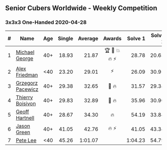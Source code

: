 ## Senior Cubers Worldwide - Weekly Competition
### 3x3x3 One-Handed 2020-04-28

| # | Name | Age | Single | Average | Awards | Solve 1 | Solve 2 | Solve 3 | Solve 4 | Solve 5 | Video |
| :--: | -- | :--: | --: | --: | :--: | --: | --: | --: | --: | --: | :-- |
| 1 | [Michael George](../../persons/michael_george/333oh.md) | 40+ | 18.93 | 21.87 | 🏆 🥇 💥 🔥 ⚡ | 28.78 | 20.63 | 18.93 | 21.42 | 23.56 | [Link](https://www.facebook.com/events/535188653858103/permalink/535332343843734/) |
| 2 | [Alex Friedman](../../persons/alex_friedman/333oh.md) | <40 | 23.20 | 29.01 | ⚡ | 26.09 | 30.95 | 23.20 | 29.98 | 34.02 | [Link](https://www.facebook.com/events/535188653858103/permalink/538723453504623/) |
| 3 | [Grzegorz Pacewicz](../../persons/grzegorz_pacewicz/333oh.md) | 40+ | 29.38 | 32.65 | 🥈 🔥 | 31.57 | 29.38 | 32.84 | 50.66 | 33.53 | [Link](https://www.facebook.com/events/535188653858103/permalink/537395990304036/) |
| 4 | [Thierry Boisivon](../../persons/thierry_boisivon/333oh.md) | 40+ | 29.83 | 32.89 | 🥉 🔥 | 35.96 | 30.90 | 29.83 | 35.15 | 32.61 | [Link](https://www.facebook.com/events/535188653858103/permalink/536882240355411/) |
| 5 | [Geoff Hartnell](../../persons/geoff_hartnell/333oh.md) | 40+ | 28.67 | 34.30 | 🔥 | 54.19 | 33.84 | 35.97 | 28.67 | 33.10 | [Link](https://www.facebook.com/events/535188653858103/permalink/538269710216664/) |
| 6 | [Jason Green](../../persons/jason_green/333oh.md) | 40+ | 41.05 | 42.76 | 🔥 ⚡ | 41.05 | 43.34 | 41.79 | 43.16 | 1:10.04 | [Link](https://www.facebook.com/jasongreenbowler/videos/10163336975180425/) |
| 7 | [Pete Lee](../../persons/pete_lee/333oh.md) | <40 | 45.26 | 1:01.07 |  | 1:04.23 | 54.79 | 45.26 | 1:04.19 | 1:08.20 | [Link](https://www.facebook.com/events/535188653858103/permalink/537621523614816/) |

<!-- Global site tag (gtag.js) - Google Analytics -->
<script async src="https://www.googletagmanager.com/gtag/js?id=UA-86348435-3"></script>
<script>window.dataLayer = window.dataLayer || []; function gtag() {dataLayer.push(arguments);} gtag('js', new Date()); gtag('config', 'UA-86348435-3');</script>
